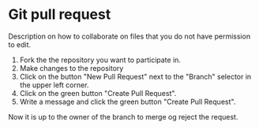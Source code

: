 # Git pull request
Description on how to collaborate on files that you do not have permission to edit. 

1. Fork the the repository you want to participate in.
1. Make changes to the repository
1. Click on the button "New Pull Request" next to the "Branch" selector in the upper left corner.
1. Click on the green button "Create Pull Request".
1. Write a message and click the green button "Create Pull Request".

Now it is up to the owner of the branch to merge og reject the request.
